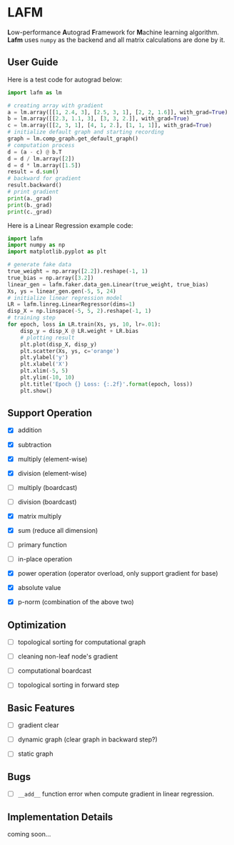 # LAFM

**L**ow-performance **A**utograd **F**ramework for **M**achine learning algorithm. **Lafm** uses `numpy` as the backend and all matrix calculations are done by it.

## User Guide

Here is a test code for autograd below:

```python
import lafm as lm

# creating array with gradient
a = lm.array([[1, 2.4, 3], [2.5, 3, 1], [2, 2, 1.6]], with_grad=True)
b = lm.array([[2.3, 1.1, 3], [3, 3, 2.]], with_grad=True)
c = lm.array([[2, 3, 1], [4, 1, 2.], [1, 1, 1]], with_grad=True)
# initialize default graph and starting recording
graph = lm.comp_graph.get_default_graph()
# computation process
d = (a - c) @ b.T
d = d / lm.array([2])
d = d * lm.array([1.5])
result = d.sum()
# backward for gradient
result.backward()
# print gradient
print(a._grad)
print(b._grad)
print(c._grad)
```

Here is a Linear Regression example code:

```python
import lafm
import numpy as np
import matplotlib.pyplot as plt

# generate fake data
true_weight = np.array([2.2]).reshape(-1, 1)
true_bias = np.array([3.2])
linear_gen = lafm.faker.data_gen.Linear(true_weight, true_bias)
Xs, ys = linear_gen.gen(-5, 5, 24)
# initialize linear regression model
LR = lafm.linreg.LinearRegressor(dims=1)
disp_X = np.linspace(-5, 5, 2).reshape(-1, 1)
# training step
for epoch, loss in LR.train(Xs, ys, 10, lr=.01):
    disp_y = disp_X @ LR.weight + LR.bias
    # plotting result
    plt.plot(disp_X, disp_y)
    plt.scatter(Xs, ys, c='orange')
    plt.ylabel('y')
    plt.xlabel('X')
    plt.xlim(-5, 5)
    plt.ylim(-10, 10)
    plt.title('Epoch {} Loss: {:.2f}'.format(epoch, loss))
    plt.show()
```

## Support Operation

- [x] addition

- [x] subtraction

- [x] multiply (element-wise)

- [x] division (element-wise)

- [ ] multiply (boardcast)

- [ ] division (boardcast)

- [x] matrix multiply

- [x] sum (reduce all dimension)

- [ ] primary function

- [ ] in-place operation

- [x] power operation (operator overload, only support gradient for base)

- [x] absolute value

- [x] p-norm (combination of the above two)

## Optimization

- [ ] topological sorting for computational graph

- [ ] cleaning non-leaf node's gradient

- [ ] computational boardcast

- [ ] topological sorting in forward step

## Basic Features

- [ ] gradient clear

- [ ] dynamic graph (clear graph in backward step?)

- [ ] static graph

## Bugs

- [ ] `__add__` function error when compute gradient in linear regression.

## Implementation Details

coming soon...
